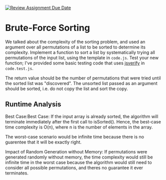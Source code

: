 [![Review Assignment Due Date](https://classroom.github.com/assets/deadline-readme-button-24ddc0f5d75046c5622901739e7c5dd533143b0c8e959d652212380cedb1ea36.svg)](https://classroom.github.com/a/7eEMzrNd)
# Brute-Force Sorting

We talked about the complexity of the sorting problem, and used an argument over
all permutations of a list to be sorted to determine its complexity. Implement
a function to sort a list by systematically trying all permutations of the input
list, using the template in `code.js`. Test your new function; I've provided
some basic testing code that uses [jsverify](https://jsverify.github.io/) in
`code.test.js`.

The return value should be the number of permutations that were tried until the
sorted list was "discovered". The unsorted list passed as an argument should be
sorted, i.e. do not copy the list and sort the copy.

## Runtime Analysis

Best Case:Best Case: If the input array is already sorted, the algorithm will terminate immediately after the first call to isSorted(). Hence, the best-case time complexity is O(n), where n is the number of elements in the array.

The worst-case scenario would be infinite time because there is no guarentee that it will be exactly right.

Impact of Random Generation without Memory:
If permutations were generated randomly without memory, the time complexity would still be infinite time in the worst case because the algorithm would still need to consider all possible permutations, and theres no guarantee it ever terminates.

